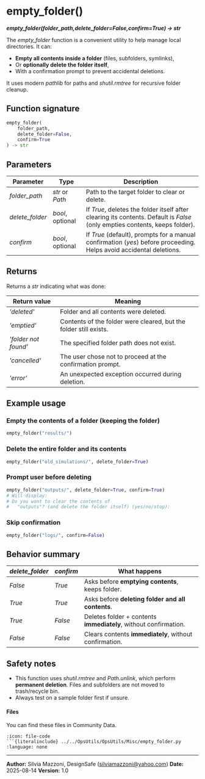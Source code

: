 # empty_folder()
***empty_folder(folder_path,delete_folder=False,confirm=True) -> str***


The *empty_folder* function is a convenient utility to help manage local directories.
It can:

* **Empty all contents inside a folder** (files, subfolders, symlinks),
* Or **optionally delete the folder itself**,
* With a confirmation prompt to prevent accidental deletions.

It uses modern *pathlib* for paths and *shutil.rmtree* for recursive folder cleanup.


## Function signature

```python
empty_folder(
    folder_path,
    delete_folder=False,
    confirm=True
) -> str
```


## Parameters

| Parameter       | Type             | Description                                                                                                                 |
| --------------- | ---------------- | --------------------------------------------------------------------------------------------------------------------------- |
| *folder_path*   | *str* or *Path*  | Path to the target folder to clear or delete.                                                                               |
| *delete_folder* | *bool*, optional | If *True*, deletes the folder itself after clearing its contents. Default is *False* (only empties contents, keeps folder). |
| *confirm*       | *bool*, optional | If *True* (default), prompts for a manual confirmation (*yes*) before proceeding. Helps avoid accidental deletions.         |


## Returns

Returns a *str* indicating what was done:

| Return value         | Meaning                                                           |
| -------------------- | ----------------------------------------------------------------- |
| *'deleted'*          | Folder and all contents were deleted.                             |
| *'emptied'*          | Contents of the folder were cleared, but the folder still exists. |
| *'folder not found'* | The specified folder path does not exist.                         |
| *'cancelled'*        | The user chose not to proceed at the confirmation prompt.         |
| *'error'*            | An unexpected exception occurred during deletion.                 |


## Example usage

### Empty the contents of a folder (keeping the folder)

```python
empty_folder("results/")
```


### Delete the entire folder and its contents

```python
empty_folder("old_simulations/", delete_folder=True)
```


### Prompt user before deleting

```python
empty_folder("outputs/", delete_folder=True, confirm=True)
# Will display:
# Do you want to clear the contents of
#   "outputs"? (and delete the folder itself) (yes/no/stop):
```

### Skip confirmation

```python
empty_folder("logs/", confirm=False)
```


## Behavior summary

| *delete_folder* | *confirm* | What happens                                                     |
| --------------- | --------- | ---------------------------------------------------------------- |
| *False*         | *True*    | Asks before **emptying contents**, keeps folder.                 |
| *True*          | *True*    | Asks before **deleting folder and all contents**.                |
| *True*          | *False*   | Deletes folder + contents **immediately**, without confirmation. |
| *False*         | *False*   | Clears contents **immediately**, without confirmation.           |


## Safety notes

* This function uses *shutil.rmtree* and *Path.unlink*, which perform **permanent deletion**.
  Files and subfolders are not moved to trash/recycle bin.
* Always test on a sample folder first if unsure.


#### Files
You can find these files in Community Data.

```{dropdown} empty_folder.py
:icon: file-code
```{literalinclude} ../../OpsUtils/OpsUtils/Misc/empty_folder.py
:language: none
```

---

**Author:** Silvia Mazzoni, DesignSafe (silviamazzoni@yahoo.com)
**Date:** 2025-08-14
**Version:** 1.0